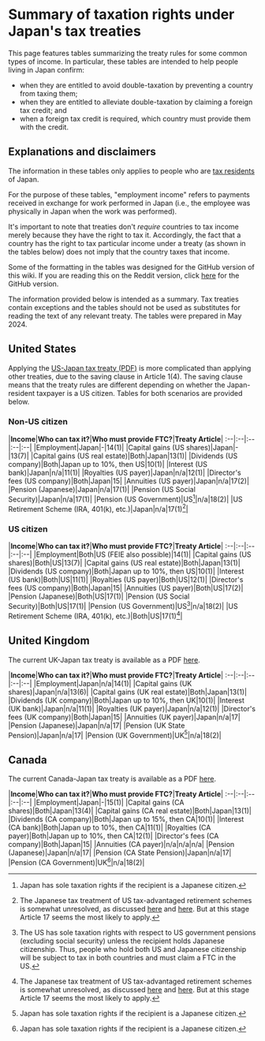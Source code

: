 # Summary of taxation rights under Japan's tax treaties

This page features tables summarizing the treaty rules for some common types of income. In particular, these tables are intended to help people living in Japan confirm:

- when they are entitled to avoid double-taxation by preventing a country from taxing them; 
- when they are entitled to alleviate double-taxation by claiming a foreign tax credit; and
- when a foreign tax credit is required, which country must provide them with the credit.

## Explanations and disclaimers

The information in these tables only applies to people who are [tax residents](https://japanfinance.github.io/tax/income/#tax-residency) of Japan.

For the purpose of these tables, "employment income" refers to payments received in exchange for work performed in Japan (i.e., the employee was physically in Japan when the work was performed).

It's important to note that treaties don't *require* countries to tax income merely because they have the right to tax it. Accordingly, the fact that a country has the right to tax particular income under a treaty (as shown in the tables below) does not imply that the country taxes that income.

Some of the formatting in the tables was designed for the GitHub version of this wiki. If you are reading this on the Reddit version, click [here](https://japanfinance.github.io/tax/income/treatytables) for the GitHub version.

The information provided below is intended as a summary. Tax treaties contain exceptions and the tables should not be used as substitutes for reading the text of any relevant treaty. The tables were prepared in May 2024.

## United States

Applying the [US-Japan tax treaty (PDF)](https://www.mof.go.jp/tax_policy/summary/international/tax_convention/USA_ST_en.pdf) is more complicated than applying other treaties, due to the saving clause in Article 1(4). The saving clause means that the treaty rules are different depending on whether the Japan-resident taxpayer is a US citizen. Tables for both scenarios are provided below.

### Non-US citizen

|**Income**|**Who can tax it?**|**Who must provide FTC?**|**Treaty Article**|
:--|:--|:--|:--|:--|
|Employment|Japan|-|14(1)|
|Capital gains (US shares)|Japan|-|13(7)|
|Capital gains (US real estate)|Both|Japan|13(1)|
|Dividends (US company)|Both|Japan up to 10%, then US|10(1)|
|Interest (US bank)|Japan|n/a|11(1)|
|Royalties (US payer)|Japan|n/a|12(1)|
|Director's fees (US company)|Both|Japan|15|
|Annuities (US payer)|Japan|n/a|17(2)|
|Pension (Japanese)|Japan|n/a|17(1)|
|Pension (US Social Security)|Japan|n/a|17(1)|
|Pension (US Government)|US[^gpfn]|n/a|18(2)|
|US Retirement Scheme (IRA, 401(k), etc.)|Japan|n/a|17(1)[^irafn]|

### US citizen

|**Income**|**Who can tax it?**|**Who must provide FTC?**|**Treaty Article**|
:--|:--|:--|:--|:--|
|Employment|Both|US (FEIE also possible)|14(1)|
|Capital gains (US shares)|Both|US|13(7)|
|Capital gains (US real estate)|Both|Japan|13(1)|
|Dividends (US company)|Both|Japan up to 10%, then US|10(1)|
|Interest (US bank)|Both|US|11(1)|
|Royalties (US payer)|Both|US|12(1)|
|Director's fees (US company)|Both|Japan|15|
|Annuities (US payer)|Both|US|17(2)|
|Pension (Japanese)|Both|US|17(1)|
|Pension (US Social Security)|Both|US|17(1)|
|Pension (US Government)|US[^usgpfn]|n/a|18(2)|
|US Retirement Scheme (IRA, 401(k), etc.)|Both|US|17(1)[^irafn]|

## United Kingdom

The current UK-Japan tax treaty is available as a PDF [here](https://www.mof.go.jp/tax_policy/summary/international/press_release/SynthesizedTextforJapan-UKEN.pdf).

|**Income**|**Who can tax it?**|**Who must provide FTC?**|**Treaty Article**|
:--|:--|:--|:--|:--|
|Employment|Japan|n/a|14(1)|
|Capital gains (UK shares)|Japan|n/a|13(6)|
|Capital gains (UK real estate)|Both|Japan|13(1)|
|Dividends (UK company)|Both|Japan up to 10%, then UK|10(1)|
|Interest (UK bank)|Japan|n/a|11(1)|
|Royalties (UK payer)|Japan|n/a|12(1)|
|Director's fees (UK company)|Both|Japan|15|
|Annuities (UK payer)|Japan|n/a|17|
|Pension (Japanese)|Japan|n/a|17|
|Pension (UK State Pension)|Japan|n/a|17|
|Pension (UK Government)|UK[^gpfn]|n/a|18(2)|

## Canada

The current Canada-Japan tax treaty is available as a PDF [here](https://www.mof.go.jp/tax_policy/summary/international/tax_convention/191018canada_e.pdf).

|**Income**|**Who can tax it?**|**Who must provide FTC?**|**Treaty Article**|
:--|:--|:--|:--|:--|
|Employment|Japan|-|15(1)|
|Capital gains (CA shares)|Both|Japan|13(4)|
|Capital gains (CA real estate)|Both|Japan|13(1)|
|Dividends (CA company)|Both|Japan up to 15%, then CA|10(1)|
|Interest (CA bank)|Both|Japan up to 10%, then CA|11(1)|
|Royalties (CA payer)|Both|Japan up to 10%, then CA|12(1)|
|Director's fees (CA company)|Both|Japan|15|
|Annuities (CA payer)|n/a|n/a|n/a|
|Pension (Japanese)|Japan|n/a|17|
|Pension (CA State Pension)|Japan|n/a|17|
|Pension (CA Government)|UK[^gpfn]|n/a|18(2)|

[^gpfn]: Japan has sole taxation rights if the recipient is a Japanese citizen.

[^usgpfn]: The US has sole taxation rights with respect to US government pensions (excluding social security) unless the recipient holds Japanese citizenship. Thus, people who hold both US and Japanese citizenship will be subject to tax in both countries and must claim a FTC in the US.

[^irafn]: The Japanese tax treatment of US tax-advantaged retirement schemes is somewhat unresolved, as discussed [here](https://www.reddit.com/r/JapanFinance/comments/zlaiqx/us_ira_reporting_obligations_in_japan/) and [here](https://www.reddit.com/r/JapanFinance/comments/m4vpfx/most_definitive_answer_on_401kira_treatment_as/). But at this stage Article 17 seems the most likely to apply.
